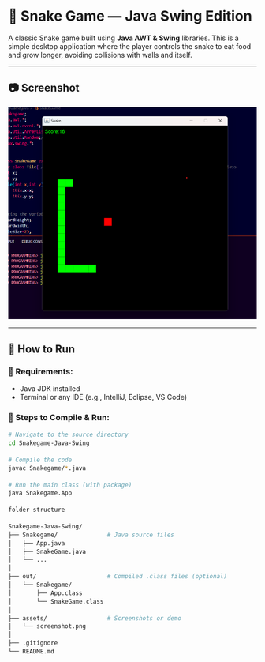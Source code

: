 # 🐍 Snake Game — Java Swing Edition

A classic Snake game built using **Java AWT & Swing** libraries. This is a simple desktop application where the player controls the snake to eat food and grow longer, avoiding collisions with walls and itself.

---

## 📷 Screenshot

![Snake Game Screenshot](assets/Screenshot.png)

---

## 🚀 How to Run

### 🧰 Requirements:
- Java JDK installed
- Terminal or any IDE (e.g., IntelliJ, Eclipse, VS Code)

### 🔧 Steps to Compile & Run:

```bash
# Navigate to the source directory
cd Snakegame-Java-Swing

# Compile the code
javac Snakegame/*.java

# Run the main class (with package)
java Snakegame.App

folder structure

Snakegame-Java-Swing/
├── Snakegame/              # Java source files
│   ├── App.java
│   ├── SnakeGame.java
│   └── ...
│
├── out/                    # Compiled .class files (optional)
│   └── Snakegame/
│       ├── App.class
│       └── SnakeGame.class
│
├── assets/                 # Screenshots or demo
│   └── screenshot.png
│
├── .gitignore
└── README.md